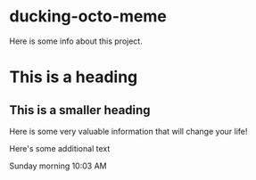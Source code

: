 # ducking-octo-meme

Here is some info about this project.

# This is a heading

## This is a smaller heading

Here is some very valuable information that will change your life!

Here's some additional text

Sunday morning 10:03 AM

